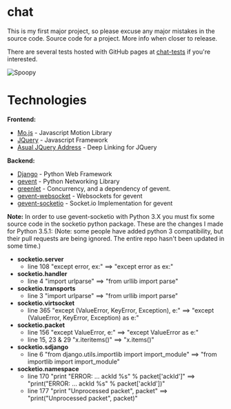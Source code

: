 # chat
This is my first major project, so please excuse any major mistakes in the source code. Source code for a project. More info when closer to release.

There are several tests hosted with GitHub pages at [chat-tests](https://github.com/LuckehPickle/chat-tests#chat-tests) if you're interested.

![Spoopy](http://i.imgur.com/hbEh3VV.png "Spoopy")

# Technologies
__Frontend:__
* [Mo.js](http://mojs.io/) - Javascript Motion Library
* [JQuery]() - Javascript Framework
* [Asual JQuery Address](http://www.asual.com/jquery/address/) - Deep Linking for JQuery

__Backend:__
* [Django](https://www.djangoproject.com/) - Python Web Framework
* [gevent](http://www.gevent.org/) - Python Networking Library
* [greenlet](https://pypi.python.org/pypi/greenlet) - Concurrency, and a dependency of gevent.
* [gevent-websocket](https://pypi.python.org/pypi/gevent-websocket/) - Websockets for gevent
* [gevent-socketio](https://github.com/abourget/gevent-socketio) - Socket.io Implementation for gevent

__Note:__ In order to use gevent-socketio with Python 3.X you must fix some source code in the socketio python package. These are the changes I made for Python 3.5.1: (Note: some people have added python 3 compatibility, but their pull requests are being ignored. The entire repo hasn't been updated in some time.)
* __socketio.server__ 
  * line 108 "except error, ex:" ==> "except error as ex:"
* __socketio.handler__ 
  * line 4 "import urlparse" ==> "from urllib import parse"
* __socketio.transports__ 
  * line 3 "import urlparse" ==> "from urllib import parse"
* __socketio.virtsocket__ 
  * line 365 "except (ValueError, KeyError, Exception), e:" ==> "except (ValueError, KeyError, Exception) as e:"
* __socketio.packet__ 
  * line 156 "except ValueError, e:" ==> "except ValueError as e:"
  * line 15, 23 & 29 "x.iteritems()" ==> "x.items()"
* __socketio.sdjango__
  * line 6 "from django.utils.importlib import import_module" ==> "from importlib import import_module" 
* __socketio.namespace__
  * line 170 "print "ERROR: ... ackId %s" % packet['ackId']" ==> "print("ERROR: ... ackId %s" % packet['ackId'])"
  * line 177 "print "Unprocessed packet", packet" ==> "print("Unprocessed packet", packet)"
